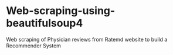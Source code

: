 # Web-scraping-using-beautifulsoup4
Web scraping of Physician reviews from Ratemd website to build a Recommender System 
